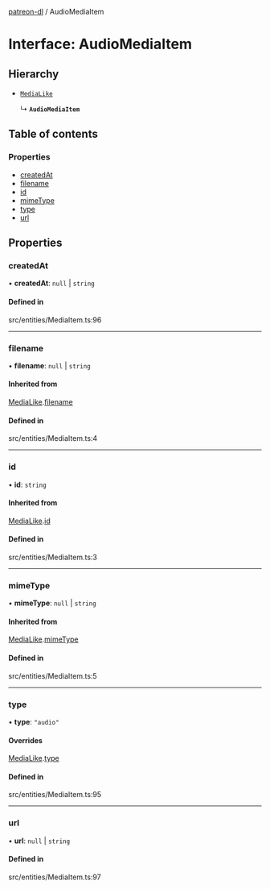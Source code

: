 [patreon-dl](../README.md) / AudioMediaItem

# Interface: AudioMediaItem

## Hierarchy

- [`MediaLike`](MediaLike.md)

  ↳ **`AudioMediaItem`**

## Table of contents

### Properties

- [createdAt](AudioMediaItem.md#createdat)
- [filename](AudioMediaItem.md#filename)
- [id](AudioMediaItem.md#id)
- [mimeType](AudioMediaItem.md#mimetype)
- [type](AudioMediaItem.md#type)
- [url](AudioMediaItem.md#url)

## Properties

### createdAt

• **createdAt**: ``null`` \| `string`

#### Defined in

src/entities/MediaItem.ts:96

___

### filename

• **filename**: ``null`` \| `string`

#### Inherited from

[MediaLike](MediaLike.md).[filename](MediaLike.md#filename)

#### Defined in

src/entities/MediaItem.ts:4

___

### id

• **id**: `string`

#### Inherited from

[MediaLike](MediaLike.md).[id](MediaLike.md#id)

#### Defined in

src/entities/MediaItem.ts:3

___

### mimeType

• **mimeType**: ``null`` \| `string`

#### Inherited from

[MediaLike](MediaLike.md).[mimeType](MediaLike.md#mimetype)

#### Defined in

src/entities/MediaItem.ts:5

___

### type

• **type**: ``"audio"``

#### Overrides

[MediaLike](MediaLike.md).[type](MediaLike.md#type)

#### Defined in

src/entities/MediaItem.ts:95

___

### url

• **url**: ``null`` \| `string`

#### Defined in

src/entities/MediaItem.ts:97
